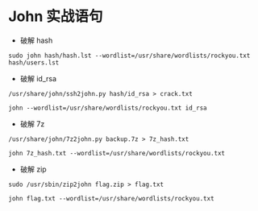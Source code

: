 # John 实战语句

- 破解 hash

```
sudo john hash/hash.lst --wordlist=/usr/share/wordlists/rockyou.txt hash/users.lst
```

- 破解 id_rsa

```
/usr/share/john/ssh2john.py hash/id_rsa > crack.txt  

john --wordlist=/usr/share/wordlists/rockyou.txt id_rsa     
```

- 破解 7z

```
/usr/share/john/7z2john.py backup.7z > 7z_hash.txt
```

```
john 7z_hash.txt --wordlist=/usr/share/wordlists/rockyou.txt
```

- 破解 zip

```
sudo /usr/sbin/zip2john flag.zip > flag.txt
```

```
john flag.txt --wordlist=/usr/share/wordlists/rockyou.txt
```

